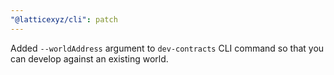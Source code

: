 ```yaml
---
"@latticexyz/cli": patch
---
```


Added `--worldAddress` argument to `dev-contracts` CLI command so that you can develop against an existing world.
